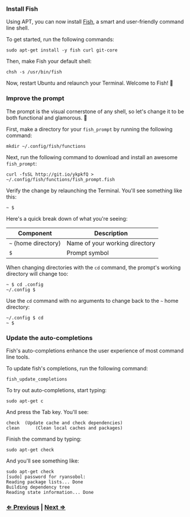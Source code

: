 ### Install Fish

Using APT, you can now install [Fish](http://fishshell.com/), a smart and user-friendly command line shell.

To get started, run the following commands:

```
sudo apt-get install -y fish curl git-core
```

Then, make Fish your default shell:

```
chsh -s /usr/bin/fish
```

Now, restart Ubuntu and relaunch your Terminal. Welcome to Fish! :tropical_fish:


### Improve the prompt

The prompt is the visual cornerstone of any shell, so let's change it to be both functional and glamorous. :nail_care:

First, make a directory for your `fish_prompt` by running the following command:

```
mkdir ~/.config/fish/functions
```

Next, run the following command to download and install an awesome `fish_prompt`:

```
curl -fsSL http://git.io/ykpkfQ > ~/.config/fish/functions/fish_prompt.fish
```

Verify the change by relaunching the Terminal. You'll see something like this:

```
~ $
```

Here's a quick break down of what you're seeing:

| Component             | Description                            |
| --------------------- | -------------------------------------- |
| `~` (home directory)  | Name of your working directory         |
| `$`                   | Prompt symbol                          |

When changing directories with the `cd` command, the prompt's working directory will change too:

```
~ $ cd .config
~/.config $
```

Use the `cd` command with no arguments to change back to the `~` home directory:

```
~/.config $ cd
~ $
```

### Update the auto-completions

Fish's auto-completions enhance the user experience of most command line tools.

To update fish's completions, run the following command:

```
fish_update_completions
```

To try out auto-completions, start typing:

```
sudo apt-get c
```

And press the Tab key. You'll see:

```
check  (Update cache and check dependencies)
clean      (Clean local caches and packages)
```

Finish the command by typing:

```
sudo apt-get check
```

And you'll see something like:

```
sudo apt-get check
[sudo] password for ryansobol:
Reading package lists... Done
Building dependency tree
Reading state information... Done
```


### [⇐ Previous](2_apt.md) | [Next ⇒](4_sublime_text.md)
